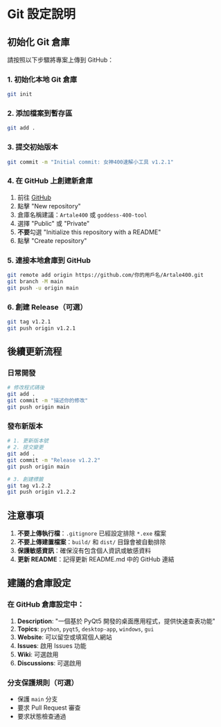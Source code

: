 # Git 設定說明

## 初始化 Git 倉庫

請按照以下步驟將專案上傳到 GitHub：

### 1. 初始化本地 Git 倉庫
```bash
git init
```

### 2. 添加檔案到暫存區
```bash
git add .
```

### 3. 提交初始版本
```bash
git commit -m "Initial commit: 女神400速解小工具 v1.2.1"
```

### 4. 在 GitHub 上創建新倉庫
1. 前往 [GitHub](https://github.com)
2. 點擊 "New repository"
3. 倉庫名稱建議：`Artale400` 或 `goddess-400-tool`
4. 選擇 "Public" 或 "Private"
5. **不要**勾選 "Initialize this repository with a README"
6. 點擊 "Create repository"

### 5. 連接本地倉庫到 GitHub
```bash
git remote add origin https://github.com/你的用戶名/Artale400.git
git branch -M main
git push -u origin main
```

### 6. 創建 Release（可選）
```bash
git tag v1.2.1
git push origin v1.2.1
```

## 後續更新流程

### 日常開發
```bash
# 修改程式碼後
git add .
git commit -m "描述你的修改"
git push origin main
```

### 發布新版本
```bash
# 1. 更新版本號
# 2. 提交變更
git add .
git commit -m "Release v1.2.2"
git push origin main

# 3. 創建標籤
git tag v1.2.2
git push origin v1.2.2
```

## 注意事項

1. **不要上傳執行檔**：`.gitignore` 已經設定排除 `*.exe` 檔案
2. **不要上傳建置檔案**：`build/` 和 `dist/` 目錄會被自動排除
3. **保護敏感資訊**：確保沒有包含個人資訊或敏感資料
4. **更新 README**：記得更新 README.md 中的 GitHub 連結

## 建議的倉庫設定

### 在 GitHub 倉庫設定中：
1. **Description**: "一個基於 PyQt5 開發的桌面應用程式，提供快速查表功能"
2. **Topics**: `python`, `pyqt5`, `desktop-app`, `windows`, `gui`
3. **Website**: 可以留空或填寫個人網站
4. **Issues**: 啟用 Issues 功能
5. **Wiki**: 可選啟用
6. **Discussions**: 可選啟用

### 分支保護規則（可選）
- 保護 `main` 分支
- 要求 Pull Request 審查
- 要求狀態檢查通過

